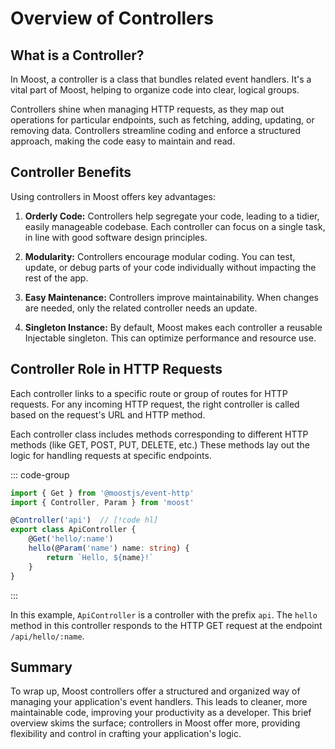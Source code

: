 # Overview of Controllers

## What is a Controller?

In Moost, a controller is a class that bundles related event handlers. It's a vital part of Moost, helping to organize code into clear, logical groups. 

Controllers shine when managing HTTP requests, as they map out operations for particular endpoints, such as fetching, adding, updating, or removing data. Controllers streamline coding and enforce a structured approach, making the code easy to maintain and read.

## Controller Benefits

Using controllers in Moost offers key advantages:

1. **Orderly Code:** Controllers help segregate your code, leading to a tidier, easily manageable codebase. Each controller can focus on a single task, in line with good software design principles.

2. **Modularity:** Controllers encourage modular coding. You can test, update, or debug parts of your code individually without impacting the rest of the app.

3. **Easy Maintenance:** Controllers improve maintainability. When changes are needed, only the related controller needs an update.

4. **Singleton Instance:** By default, Moost makes each controller a reusable Injectable singleton. This can optimize performance and resource use.

## Controller Role in HTTP Requests

Each controller links to a specific route or group of routes for HTTP requests. For any incoming HTTP request, the right controller is called based on the request's URL and HTTP method.

Each controller class includes methods corresponding to different HTTP methods (like GET, POST, PUT, DELETE, etc.) These methods lay out the logic for handling requests at specific endpoints.

::: code-group
```ts [api.controller.ts]
import { Get } from '@moostjs/event-http'
import { Controller, Param } from 'moost'

@Controller('api')  // [!code hl]
export class ApiController {
    @Get('hello/:name')
    hello(@Param('name') name: string) {
        return `Hello, ${name}!`
    }
}
```
:::

In this example, `ApiController` is a controller with the prefix `api`. The `hello` method in this controller responds to the HTTP GET request at the endpoint `/api/hello/:name`.

## Summary

To wrap up, Moost controllers offer a structured and organized way of managing your application's event handlers. This leads to cleaner, more maintainable code, improving your productivity as a developer. This brief overview skims the surface; controllers in Moost offer more, providing flexibility and control in crafting your application's logic.
